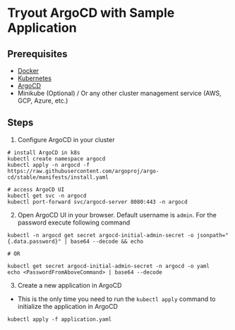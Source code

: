 # Tryout ArgoCD with Sample Application

## Prerequisites

- [Docker](https://www.docker.com/)
- [Kubernetes](https://kubernetes.io/)
- [ArgoCD](https://argoproj.github.io/argo-cd/)
- Minikube (Optional) / Or any other cluster management service (AWS, GCP, Azure, etc.)

## Steps

1. Configure ArgoCD in your cluster

```
# install ArgoCD in k8s
kubectl create namespace argocd
kubectl apply -n argocd -f https://raw.githubusercontent.com/argoproj/argo-cd/stable/manifests/install.yaml

# access ArgoCD UI
kubectl get svc -n argocd
kubectl port-forward svc/argocd-server 8080:443 -n argocd
```

2. Open ArgoCD UI in your browser. Default username is `admin`. For the password execute following command

```
kubectl -n argocd get secret argocd-initial-admin-secret -o jsonpath="{.data.password}" | base64 --decode && echo

# OR

kubectl get secret argocd-initial-admin-secret -n argocd -o yaml
echo <PasswordFromAboveCommand> | base64 --decode
```

3. Create a new application in ArgoCD

- This is the only time you need to run the `kubectl apply` command to initialize the application in ArgoCD

```
kubectl apply -f application.yaml
```
